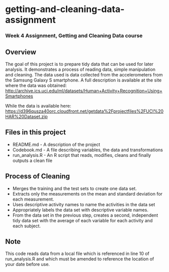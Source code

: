 # getting-and-cleaning-data-assignment
### Week 4 Assignment, Getting and Cleaning Data course

## Overview
The goal of this project is to prepare tidy data that can be used for later analysis. It demonstrates a process of reading data, simple manipulation and cleaning. The data used is data collected from the accelerometers from the Samsung Galaxy S smartphone. A full description is available at the site where the data was obtained: http://archive.ics.uci.edu/ml/datasets/Human+Activity+Recognition+Using+Smartphones

While the data is available here:
https://d396qusza40orc.cloudfront.net/getdata%2Fprojectfiles%2FUCI%20HAR%20Dataset.zip

## Files in this project
* README.md - A description of the project
* Codebook.md - A file describing variables, the data and transformations
* run_analysis.R - An R script that reads, modifies, cleans and finally outputs a clean file

## Process of Cleaning
* Merges the training and the test sets to create one data set.
* Extracts only the measurements on the mean and standard deviation for each measurement.
* Uses descriptive activity names to name the activities in the data set
* Appropriately labels the data set with descriptive variable names.
* From the data set in the previous step, creates a second, independent tidy data set with the average of each variable for each activity and each subject.

## Note
This code reads data from a local file which is referenced in line 10 of run_analysis.R and which must be amended to reference the location of your date before use.
